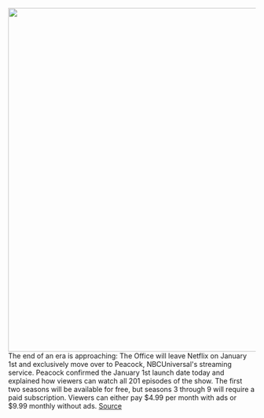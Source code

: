 <img src='https://cdn.vox-cdn.com/thumbor/5YJ3ExovEnESKSQ5kAPnjUMoeGU=/0x0:1920x1280/1200x800/filters:focal(807x487:1113x793)/cdn.vox-cdn.com/uploads/chorus_image/image/68512210/theofficepeacock.0.jpg' width='700px' /><br/>
The end of an era is approaching: The Office will leave Netflix on January 1st and exclusively move over to Peacock, NBCUniversal's streaming service. Peacock confirmed the January 1st launch date today and explained how viewers can watch all 201 episodes of the show. The first two seasons will be available for free, but seasons 3 through 9 will require a paid subscription. Viewers can either pay $4.99 per month with ads or $9.99 monthly without ads.
<a href='https://www.theverge.com/2020/12/14/22174856/the-office-netflix-peacock-streaming'> Source <a/>